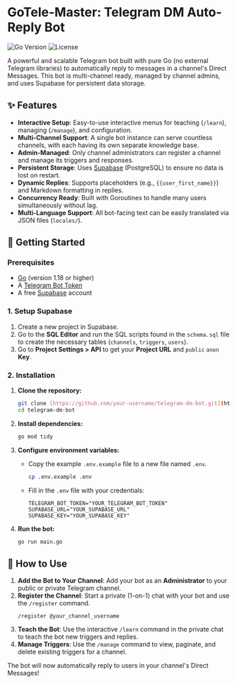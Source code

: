 # GoTele-Master: Telegram DM Auto-Reply Bot

![Go Version](https://img.shields.io/badge/Go-1.18%2B-blue.svg)
![License](https://img.shields.io/badge/License-MIT-green.svg)

A powerful and scalable Telegram bot built with pure Go (no external Telegram libraries) to automatically reply to messages in a channel's Direct Messages. This bot is multi-channel ready, managed by channel admins, and uses Supabase for persistent data storage.

## ✨ Features

- **Interactive Setup**: Easy-to-use interactive menus for teaching (`/learn`), managing (`/manage`), and configuration.
- **Multi-Channel Support**: A single bot instance can serve countless channels, with each having its own separate knowledge base.
- **Admin-Managed**: Only channel administrators can register a channel and manage its triggers and responses.
- **Persistent Storage**: Uses [Supabase](https://supabase.com) (PostgreSQL) to ensure no data is lost on restart.
- **Dynamic Replies**: Supports placeholders (e.g., `{{user_first_name}}`) and Markdown formatting in replies.
- **Concurrency Ready**: Built with Goroutines to handle many users simultaneously without lag.
- **Multi-Language Support**: All bot-facing text can be easily translated via JSON files (`locales/`).

## 🚀 Getting Started

### Prerequisites

- [Go](https://golang.org/dl/) (version 1.18 or higher)
- A [Telegram Bot Token](https://core.telegram.org/bots#6-botfather)
- A free [Supabase](https://supabase.com) account

### 1. Setup Supabase

1.  Create a new project in Supabase.
2.  Go to the **SQL Editor** and run the SQL scripts found in the `schema.sql` file to create the necessary tables (`channels`, `triggers`, `users`).
3.  Go to **Project Settings > API** to get your **Project URL** and `public` `anon` **Key**.

### 2. Installation

1.  **Clone the repository:**
    ```bash
    git clone [https://github.com/your-username/telegram-dm-bot.git](https://github.com/your-username/telegram-dm-bot.git)
    cd telegram-dm-bot
    ```

2.  **Install dependencies:**
    ```bash
    go mod tidy
    ```

3.  **Configure environment variables:**
    -   Copy the example `.env.example` file to a new file named `.env`.
        ```bash
        cp .env.example .env
        ```
    -   Fill in the `.env` file with your credentials:
        ```dotenv
        TELEGRAM_BOT_TOKEN="YOUR_TELEGRAM_BOT_TOKEN"
        SUPABASE_URL="YOUR_SUPABASE_URL"
        SUPABASE_KEY="YOUR_SUPABASE_KEY"
        ```

4.  **Run the bot:**
    ```bash
    go run main.go
    ```

## 🤖 How to Use

1.  **Add the Bot to Your Channel**: Add your bot as an **Administrator** to your public or private Telegram channel.
2.  **Register the Channel**: Start a private (1-on-1) chat with your bot and use the `/register` command.
    ```
    /register @your_channel_username
    ```
3.  **Teach the Bot**: Use the interactive `/learn` command in the private chat to teach the bot new triggers and replies.
4.  **Manage Triggers**: Use the `/manage` command to view, paginate, and delete existing triggers for a channel.

The bot will now automatically reply to users in your channel's Direct Messages!